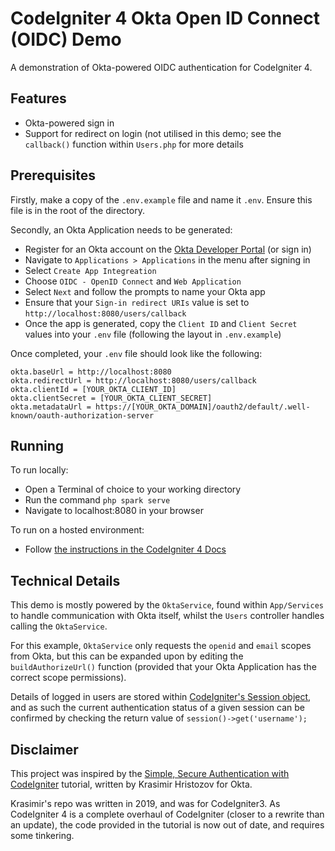 # CodeIgniter 4 Okta Open ID Connect (OIDC) Demo

A demonstration of Okta-powered OIDC authentication for CodeIgniter 4.

## Features
 - Okta-powered sign in
 - Support for redirect on login (not utilised in this demo;  see the `callback()` function within `Users.php` for more details

## Prerequisites

Firstly, make a copy of the `.env.example` file and name it `.env`. Ensure this file is in the root of the directory. 

Secondly, an Okta Application needs to be generated:
 - Register for an Okta account on the [Okta Developer Portal](https://developer.okta.com/signup/) (or sign in)
 - Navigate to `Applications > Applications` in the menu after signing in
 - Select `Create App Integreation`
 - Choose `OIDC - OpenID Connect` and `Web Application`
 - Select `Next` and follow the prompts to name your Okta app
 - Ensure that your `Sign-in redirect URIs` value is set to `http://localhost:8080/users/callback`
 - Once the app is generated, copy the `Client ID` and `Client Secret` values into your `.env` file (following the layout in `.env.example`)

Once completed, your `.env` file should look like the following:
```
okta.baseUrl = http://localhost:8080
okta.redirectUrl = http://localhost:8080/users/callback
okta.clientId = [YOUR_OKTA_CLIENT_ID]
okta.clientSecret = [YOUR_OKTA_CLIENT_SECRET]
okta.metadataUrl = https://[YOUR_OKTA_DOMAIN]/oauth2/default/.well-known/oauth-authorization-server
```

## Running
To run locally:
 - Open a Terminal of choice to your working directory 
 - Run the command `php spark serve`
 - Navigate to localhost:8080 in your browser

To run on a hosted environment:
 - Follow [the instructions in the CodeIgniter 4 Docs](https://codeigniter.com/user_guide/installation/running.html)

## Technical Details
This demo is mostly powered by the `OktaService`, found within `App/Services` to handle communication with Okta itself, whilst the `Users` controller handles calling the `OktaService`.

For this example, `OktaService` only requests the `openid` and `email` scopes from Okta, but this can be expanded upon by editing the `buildAuthorizeUrl()` function (provided that your Okta Application has the correct scope permissions).

Details of logged in users are stored within [CodeIgniter's Session object](https://codeigniter.com/user_guide/libraries/sessions.html), and as such the current authentication status of a given session can be confirmed by checking the return value of `session()->get('username');`

## Disclaimer
This project was inspired by the [Simple, Secure Authentication with CodeIgniter](https://developer.okta.com/blog/2019/10/28/simple-secure-authentication-with-codeigniter) tutorial, written by Krasimir Hristozov for Okta.

Krasimir's repo was written in 2019, and was for CodeIgniter3. As CodeIgniter 4 is a complete overhaul of CodeIgniter (closer to a rewrite than an update), the code provided in the tutorial is now out of date, and requires some tinkering.
